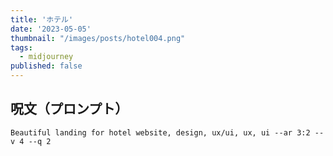 ```yaml
---
title: 'ホテル'
date: '2023-05-05'
thumbnail: "/images/posts/hotel004.png"
tags:
  - midjourney
published: false
---
```


## 呪文（プロンプト）
```
Beautiful landing for hotel website, design, ux/ui, ux, ui --ar 3:2 --v 4 --q 2
```